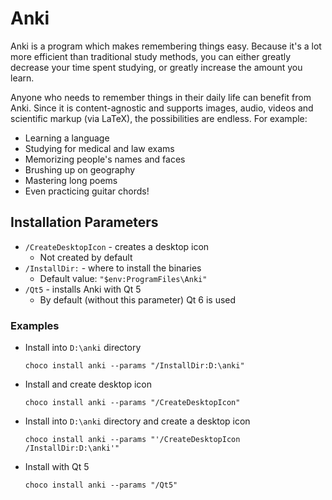 

# Anki
Anki is a program which makes remembering things easy. Because it's a lot more efficient than traditional study methods, you can either greatly decrease your time spent studying, or greatly increase the amount you learn. 

Anyone who needs to remember things in their daily life can benefit from Anki. Since it is content-agnostic and supports images, audio, videos and scientific markup (via LaTeX), the possibilities are endless.
For example:
* Learning a language
* Studying for medical and law exams
* Memorizing people's names and faces
* Brushing up on geography
* Mastering long poems
* Even practicing guitar chords!

## Installation Parameters
* `/CreateDesktopIcon` - creates a desktop icon
    - Not created by default
* `/InstallDir:` - where to install the binaries
  - Default value: `"$env:ProgramFiles\Anki"`
* `/Qt5` - installs Anki with Qt 5
    - By default (without this parameter) Qt 6 is used

### Examples
* Install into `D:\anki` directory
  ```
  choco install anki --params "/InstallDir:D:\anki"
  ```
* Install and create desktop icon
  ```
  choco install anki --params "/CreateDesktopIcon"
  ```
* Install into `D:\anki` directory and create a desktop icon
  ```
  choco install anki --params "'/CreateDesktopIcon /InstallDir:D:\anki'"
  ```
* Install with Qt 5
  ```
  choco install anki --params "/Qt5"
  ```